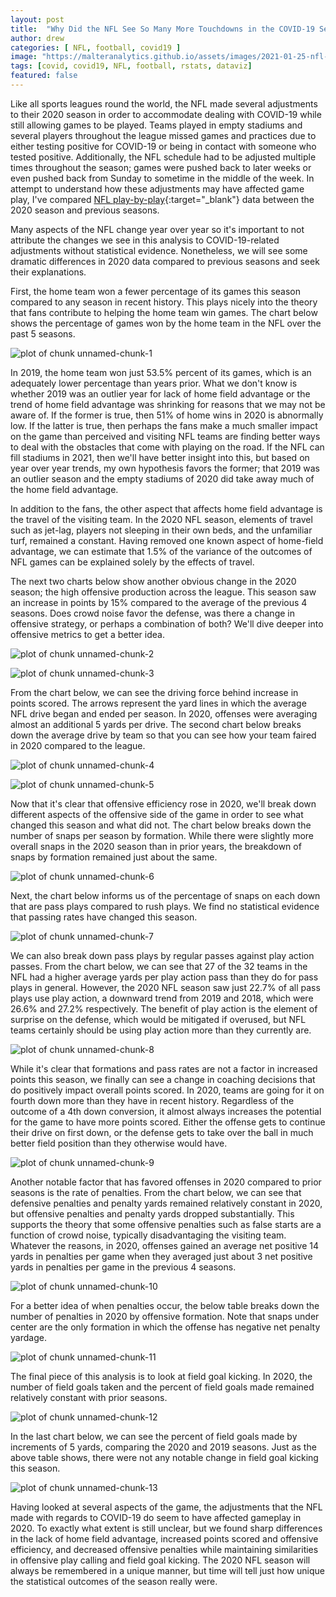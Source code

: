 ```yaml
---
layout: post
title:  "Why Did the NFL See So Many More Touchdowns in the COVID-19 Season?"
author: drew
categories: [ NFL, football, covid19 ]
image: "https://malteranalytics.github.io/assets/images/2021-01-25-nfl-covid-season/image14.png"
tags: [covid, covid19, NFL, football, rstats, dataviz]
featured: false
---
```






Like all sports leagues round the world, the NFL made several adjustments to their 2020 season in order to accommodate dealing with COVID-19 while still allowing games to be played.  Teams played in empty stadiums and several players throughout the league missed games and practices due to either testing positive for COVID-19 or being in contact with someone who tested positive.   Additionally, the NFL schedule had to be adjusted multiple times throughout the season; games were pushed back to later weeks or even pushed back from Sunday to sometime in the middle of the week.  In attempt to understand how these adjustments may have affected game play, I've compared [NFL play-by-play](http://nflsavant.com/about.php){:target="_blank"} data between the 2020 season and previous seasons. 



Many aspects of the NFL change year over year so it's important to not attribute the changes we see in this analysis to COVID-19-related adjustments without statistical evidence.  Nonetheless, we will see some dramatic differences in 2020 data compared to previous seasons and seek their explanations.  



First, the home team won a fewer percentage of its games this season compared to any season in recent history.  This plays nicely into the theory that fans contribute to helping the home team win games.  The chart below shows the percentage of games won by the home team in the NFL over the past 5 seasons. 

  
  

![plot of chunk unnamed-chunk-1](/assets/images/2021-01-25-nfl-covid-season/image1.png)  



In 2019, the home team won just 53.5% percent of its games, which is an adequately lower percentage than years prior.  What we don't know is whether 2019 was an outlier year for lack of home field advantage or the trend of home field advantage was shrinking for reasons that we may not be aware of.  If the former is true, then 51% of home wins in 2020 is abnormally low.  If the latter is true, then perhaps the fans make a much smaller impact on the game than perceived and visiting NFL teams are finding better ways to deal with the obstacles that come with playing on the road.  If the NFL can fill stadiums in 2021, then we'll have better insight into this, but based on year over year trends, my own hypothesis favors the former; that 2019 was an outlier season and the empty stadiums of 2020 did take away much of the home field advantage.  







In addition to the fans, the other aspect that affects home field advantage is the travel of the visiting team.  In the 2020 NFL season, elements of travel such as jet-lag, players not sleeping in their own beds, and the unfamiliar turf, remained a constant.  Having removed one known aspect of home-field advantage, we can estimate that 1.5% of the variance of the outcomes of NFL games can be explained solely by the effects of travel.  



The next two charts below show another obvious change in the 2020 season; the high offensive production across the league.  This season saw an increase in points by 15% compared to the average of the previous 4 seasons.   Does crowd noise favor the defense, was there a change in offensive strategy, or perhaps a combination of both?  We'll dive deeper into offensive metrics to get a better idea. 



![plot of chunk unnamed-chunk-2](/assets/images/2021-01-25-nfl-covid-season/image2.png)  

![plot of chunk unnamed-chunk-3](/assets/images/2021-01-25-nfl-covid-season/image3.png)  


From the chart below, we can see the driving force behind increase in points scored.  The arrows represent the yard lines in which the average NFL drive began and ended per season.  In 2020, offenses were averaging almost an additional 5 yards per drive.  The second chart below breaks down the average drive by team so that you can see how your team faired in 2020 compared to the league. 


![plot of chunk unnamed-chunk-4](/assets/images/2021-01-25-nfl-covid-season/image4.PNG)  



![plot of chunk unnamed-chunk-5](/assets/images/2021-01-25-nfl-covid-season/image5.PNG)  





Now that it's clear that offensive efficiency rose in 2020, we'll break down different aspects of the offensive side of the game in order to see what changed this season and what did not.  The chart below breaks down the number of snaps per season by formation.  While there were slightly more overall snaps in the 2020 season than in prior years, the breakdown of snaps by formation remained just about the same. 

![plot of chunk unnamed-chunk-6](/assets/images/2021-01-25-nfl-covid-season/image6.png)  


Next, the chart below informs us of the percentage of snaps on each down that are pass plays compared to rush plays.  We find no statistical evidence that passing rates have changed this season. 


![plot of chunk unnamed-chunk-7](/assets/images/2021-01-25-nfl-covid-season/image7.png) 






We can also break down pass plays by regular passes against play action passes.  From the chart below, we can see that 27 of the 32 teams in the NFL had a higher average yards per play action pass than they do for pass plays in general.  However, the 2020 NFL season saw just 22.7% of all pass plays use play action, a downward trend from 2019 and 2018, which were 26.6% and 27.2% respectively.   The benefit of play action is the element of surprise on the defense, which would be mitigated if overused, but NFL teams certainly should be using play action more than they currently are. 


![plot of chunk unnamed-chunk-8](/assets/images/2021-01-25-nfl-covid-season/image8.png) 




While it's clear that formations and pass rates are not a factor in increased points this season, we finally can see a change in coaching decisions that do positively impact overall points scored.  In 2020, teams are going for it on fourth down more than they have in recent history.  Regardless of the outcome of a 4th down conversion, it almost always increases the potential for the game to have more points scored.  Either the offense gets to continue their drive on first down, or the defense gets to take over the ball in much better field position than they otherwise would have.  




![plot of chunk unnamed-chunk-9](/assets/images/2021-01-25-nfl-covid-season/image9.png) 



Another notable factor that has favored offenses in 2020 compared to prior seasons is the rate of penalties.   From the chart below, we can see that defensive penalties and penalty yards remained relatively constant in 2020, but offensive penalties and penalty yards dropped substantially.   This supports the theory that some offensive penalties such as false starts are a function of crowd noise, typically disadvantaging the visiting team.  Whatever the reasons, in 2020, offenses gained an average net positive 14 yards in penalties per game when they averaged just about 3 net positive yards in penalties per game in the previous 4 seasons. 


![plot of chunk unnamed-chunk-10](/assets/images/2021-01-25-nfl-covid-season/image10.png) 




For a better idea of when penalties occur, the below table breaks down the number of penalties in 2020 by offensive formation. Note that snaps under center are the only formation in which the offense has negative net penalty yardage.



![plot of chunk unnamed-chunk-11](/assets/images/2021-01-25-nfl-covid-season/image11.png) 



The final piece of this analysis is to look at field goal kicking.  In 2020, the number of field goals taken and the percent of field goals made remained relatively constant with prior seasons.   

![plot of chunk unnamed-chunk-12](/assets/images/2021-01-25-nfl-covid-season/image12.png) 

In the last chart below, we can see the percent of field goals made by increments of 5 yards, comparing the 2020 and 2019 seasons.  Just as the above table shows, there were not any notable change in field goal kicking this season. 




![plot of chunk unnamed-chunk-13](/assets/images/2021-01-25-nfl-covid-season/image13.png) 




Having looked at several aspects of the game, the adjustments that the NFL made with regards to COVID-19 do seem to have affected gameplay in 2020.  To exactly what extent is still unclear, but we found sharp differences in the lack of home field advantage, increased points scored and offensive efficiency, and decreased offensive penalties while maintaining similarities in offensive play calling and field goal kicking.  The 2020 NFL season will always be remembered in a unique manner, but time will tell just how unique the statistical outcomes of the season really were. 
